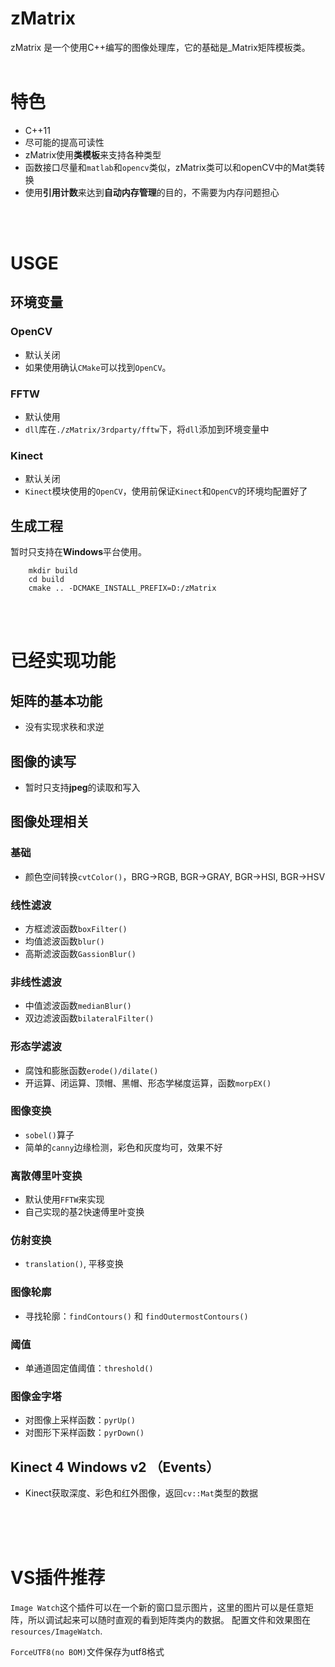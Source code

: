 # zMatrix

zMatrix 是一个使用C++编写的图像处理库，它的基础是_Matrix矩阵模板类。
<br><br>

# 特色
* C++11<br>
* 尽可能的提高可读性<br>
* zMatrix使用**类模板**来支持各种类型<br>
* 函数接口尽量和`matlab`和`opencv`类似，zMatrix类可以和openCV中的Mat类转换<br>
* 使用**引用计数**来达到**自动内存管理**的目的，不需要为内存问题担心

<br><br>

# USGE
## 环境变量
### OpenCV
* 默认关闭
* 如果使用确认`CMake`可以找到`OpenCV`。

### FFTW
* 默认使用
* `dll`库在`./zMatrix/3rdparty/fftw`下，将`dll`添加到环境变量中

### Kinect
* 默认关闭
* `Kinect`模块使用的`OpenCV`，使用前保证`Kinect`和`OpenCV`的环境均配置好了

## 生成工程
暂时只支持在**Windows**平台使用。
```
    mkdir build
    cd build
    cmake .. -DCMAKE_INSTALL_PREFIX=D:/zMatrix
```

<br><br>

# 已经实现功能

## 矩阵的基本功能
* 没有实现求秩和求逆

## 图像的读写
* 暂时只支持**jpeg**的读取和写入

## 图像处理相关
### 基础
* 颜色空间转换`cvtColor()`，BRG->RGB, BGR->GRAY, BGR->HSI, BGR->HSV

### 线性滤波
* 方框滤波函数`boxFilter()`
* 均值滤波函数`blur()`
* 高斯滤波函数`GassionBlur()`

### 非线性滤波
* 中值滤波函数`medianBlur()`
* 双边滤波函数`bilateralFilter()`

### 形态学滤波
* 腐蚀和膨胀函数`erode()/dilate()`
* 开运算、闭运算、顶帽、黑帽、形态学梯度运算，函数`morpEX()`

### 图像变换
* `sobel()`算子
* 简单的`canny`边缘检测，彩色和灰度均可，效果不好

### 离散傅里叶变换
* 默认使用`FFTW`来实现
* 自己实现的基2快速傅里叶变换

### 仿射变换
* `translation()`, 平移变换

### 图像轮廓
* 寻找轮廓：`findContours()` 和 `findOutermostContours()`

### 阈值
* 单通道固定值阈值：`threshold()`

### 图像金字塔
* 对图像上采样函数：`pyrUp()`
* 对图形下采样函数：`pyrDown()`

## Kinect 4 Windows v2 （Events）
* Kinect获取深度、彩色和红外图像，返回`cv::Mat`类型的数据

<br><br>
<br>

# VS插件推荐
`Image Watch`这个插件可以在一个新的窗口显示图片，这里的图片可以是任意矩阵，所以调试起来可以随时直观的看到矩阵类内的数据。
配置文件和效果图在`resources/ImageWatch`.

`ForceUTF8(no BOM)`文件保存为utf8格式